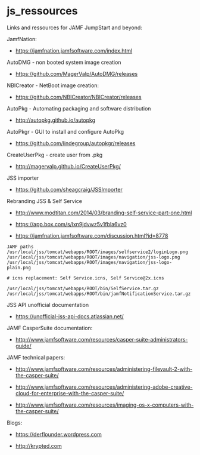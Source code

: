 # js_ressources



Links and ressources for JAMF JumpStart and beyond:

JamfNation:

- https://jamfnation.jamfsoftware.com/index.html

AutoDMG - non booted system image creation

- https://github.com/MagerValp/AutoDMG/releases

NBICreator - NetBoot image creation:

- https://github.com/NBICreator/NBICreator/releases

AutoPkg - Automating packaging and software distribution

- http://autopkg.github.io/autopkg

AutoPkgr - GUI to install and configure AutoPkg

- https://github.com/lindegroup/autopkgr/releases

CreateUserPkg - create user from .pkg

- http://magervalp.github.io/CreateUserPkg/

JSS importer

- https://github.com/sheagcraig/JSSImporter

Rebranding JSS & Self Service

- http://www.modtitan.com/2014/03/branding-self-service-part-one.html

- https://app.box.com/s/lxn9jdvwz5v1fbla6vz0

- https://jamfnation.jamfsoftware.com/discussion.html?id=8778 

```
JAMF paths
/usr/local/jss/tomcat/webapps/ROOT/images/selfservice2/loginLogo.png
/usr/local/jss/tomcat/webapps/ROOT/images/navigation/jss-logo.png
/usr/local/jss/tomcat/webapps/ROOT/images/navigation/jss-logo-plain.png

# icns replacement: Self Service.icns, Self Service@2x.icns 

/usr/local/jss/tomcat/webapps/ROOT/bin/SelfService.tar.gz
/usr/local/jss/tomcat/webapps/ROOT/bin/jamfNotificationService.tar.gz
```

JSS API unofficial documentation

- https://unofficial-jss-api-docs.atlassian.net/

JAMF CasperSuite documentation:

- http://www.jamfsoftware.com/resources/casper-suite-administrators-guide/

JAMF technical papers:

- http://www.jamfsoftware.com/resources/administering-filevault-2-with-the-casper-suite/

- http://www.jamfsoftware.com/resources/administering-adobe-creative-cloud-for-enterprise-with-the-casper-suite/

- http://www.jamfsoftware.com/resources/imaging-os-x-computers-with-the-casper-suite/


Blogs:

- https://derflounder.wordpress.com

- http://krypted.com


